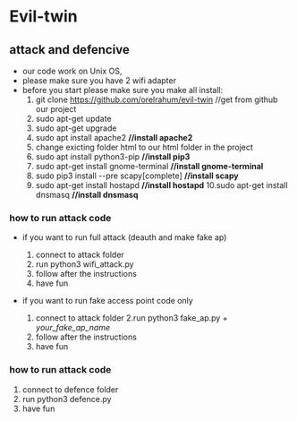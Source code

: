 # Evil-twin
## attack and defencive
 
* our code work on Unix OS,
* please make sure you have 2 wifi adapter
* before you start please make sure you make all install:
  1. git clone https://github.com/orelrahum/evil-twin    //get from github our project
  2. sudo apt-get update  
  3. sudo apt-get upgrade
  4. sudo apt install apache2 **//install apache2**
  5. change exicting folder html to our html folder in the project
  6. sudo apt install python3-pip **//install pip3**
  7. sudo apt-get install gnome-terminal **//install gnome-terminal**
  8. sudo pip3 install --pre scapy[complete] **//install scapy**
  9. sudo apt-get install hostapd **//install hostapd**
  10.sudo apt-get install dnsmasq **//install dnsmasq**

### how to run attack code
* if you want to run full attack (deauth and make fake ap)
  1. connect to attack folder
  2. run python3 wifi_attack.py
  3. follow after the instructions
  4. have fun
  
* if you want to run fake access point code only
  1. connect to attack folder
  2.run python3 fake_ap.py + *your_fake_ap_name*
  3. follow after the instructions
  4. have fun

### how to run attack code 
  1. connect to defence folder
  2. run python3 defence.py
  3. have fun



